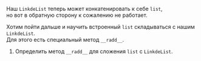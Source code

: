 Наш `LinkdeList` теперь может конкатенировать к себе `list`,  
но вот в обратную сторону к сожалению не работает.

Хотим пойти дальше и научить встроенный `list` складываться с нашим `LinkdeList`.  
Для этого есть специальный метод `__radd__`.

1. Определить метод `__radd__` для сложения `list` с `LinkdeList`.
